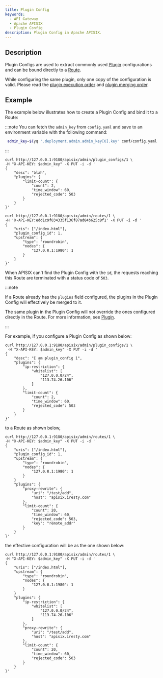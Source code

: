```yaml
---
title: Plugin Config
keywords:
  - API Gateway
  - Apache APISIX
  - Plugin Config
description: Plugin Config in Apache APISIX.
---
```


<!--
#
# Licensed to the Apache Software Foundation (ASF) under one or more
# contributor license agreements.  See the NOTICE file distributed with
# this work for additional information regarding copyright ownership.
# The ASF licenses this file to You under the Apache License, Version 2.0
# (the "License"); you may not use this file except in compliance with
# the License.  You may obtain a copy of the License at
#
#     http://www.apache.org/licenses/LICENSE-2.0
#
# Unless required by applicable law or agreed to in writing, software
# distributed under the License is distributed on an "AS IS" BASIS,
# WITHOUT WARRANTIES OR CONDITIONS OF ANY KIND, either express or implied.
# See the License for the specific language governing permissions and
# limitations under the License.
#
-->

## Description

Plugin Configs are used to extract commonly used [Plugin](./plugin.md) configurations and can be bound directly to a [Route](./route.md).

While configuring the same plugin, only one copy of the configuration is valid. Please read the [plugin execution order](../terminology/plugin.md#plugins-execution-order) and [plugin merging order](../terminology/plugin.md#plugins-merging-precedence).

## Example

The example below illustrates how to create a Plugin Config and bind it to a Route:

:::note
You can fetch the `admin_key` from `config.yaml` and save to an environment variable with the following command:

```bash
 admin_key=$(yq '.deployment.admin.admin_key[0].key' conf/config.yaml | sed 's/"//g')
```

:::

```shell
curl http://127.0.0.1:9180/apisix/admin/plugin_configs/1 \
-H "X-API-KEY: $admin_key" -X PUT -i -d '
{
    "desc": "blah",
    "plugins": {
        "limit-count": {
            "count": 2,
            "time_window": 60,
            "rejected_code": 503
        }
    }
}'
```

```shell
curl http://127.0.0.1:9180/apisix/admin/routes/1 \
-H 'X-API-KEY:edd1c9f034335f136f87ad84b625c8f1' -X PUT -i -d '
{
    "uris": ["/index.html"],
    "plugin_config_id": 1,
    "upstream": {
        "type": "roundrobin",
        "nodes": {
            "127.0.0.1:1980": 1
        }
    }
}'
```

When APISIX can't find the Plugin Config with the `id`, the requests reaching this Route are terminated with a status code of `503`.

:::note

If a Route already has the `plugins` field configured, the plugins in the Plugin Config will effectively be merged to it.

The same plugin in the Plugin Config will not override the ones configured directly in the Route. For more information, see [Plugin](./plugin.md).

:::

For example, if you configure a Plugin Config as shown below:

```shell
curl http://127.0.0.1:9180/apisix/admin/plugin_configs/1 \
 -H "X-API-KEY: $admin_key" -X PUT -i -d '
{
    "desc": "I am plugin_config 1",
    "plugins": {
        "ip-restriction": {
            "whitelist": [
                "127.0.0.0/24",
                "113.74.26.106"
            ]
        },
        "limit-count": {
            "count": 2,
            "time_window": 60,
            "rejected_code": 503
        }
    }
}'
```

to a Route as shown below,

```shell
curl http://127.0.0.1:9180/apisix/admin/routes/1 \
-H "X-API-KEY: $admin_key" -X PUT -i -d '
{
    "uris": ["/index.html"],
    "plugin_config_id": 1,
    "upstream": {
        "type": "roundrobin",
        "nodes": {
            "127.0.0.1:1980": 1
        }
    }
    "plugins": {
        "proxy-rewrite": {
            "uri": "/test/add",
            "host": "apisix.iresty.com"
        },
        "limit-count": {
            "count": 20,
            "time_window": 60,
            "rejected_code": 503,
            "key": "remote_addr"
        }
    }
}'
```

the effective configuration will be as the one shown below:

```shell
curl http://127.0.0.1:9180/apisix/admin/routes/1 \
-H "X-API-KEY: $admin_key" -X PUT -i -d '
{
    "uris": ["/index.html"],
    "upstream": {
        "type": "roundrobin",
        "nodes": {
            "127.0.0.1:1980": 1
        }
    }
    "plugins": {
        "ip-restriction": {
            "whitelist": [
                "127.0.0.0/24",
                "113.74.26.106"
            ]
        },
        "proxy-rewrite": {
            "uri": "/test/add",
            "host": "apisix.iresty.com"
        },
        "limit-count": {
            "count": 20,
            "time_window": 60,
            "rejected_code": 503
        }
    }
}'
```
